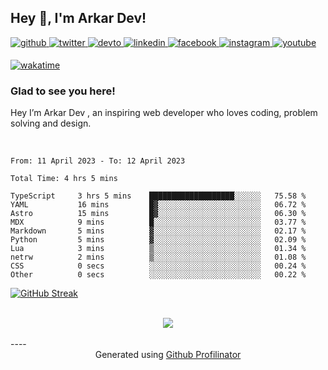 ## Hey 👋, I'm Arkar Dev!  
  

<a href="https://github.com/Riley1101" target="_blank">
<img src=https://img.shields.io/badge/github-%2324292e.svg?&style=for-the-badge&logo=github&logoColor=white alt=github style="margin-bottom: 5px;" />
</a>
<a href="https://twitter.com/arkardev" target="_blank">
<img src=https://img.shields.io/badge/twitter-%2300acee.svg?&style=for-the-badge&logo=twitter&logoColor=white alt=twitter style="margin-bottom: 5px;" />
</a>
<a href="https://dev.to/riley1101" target="_blank">
<img src=https://img.shields.io/badge/dev.to-%2308090A.svg?&style=for-the-badge&logo=dev.to&logoColor=white alt=devto style="margin-bottom: 5px;" />
</a>
<a href="https://linkedin.com/in/arkar-kaung-myat" target="_blank">
<img src=https://img.shields.io/badge/linkedin-%231E77B5.svg?&style=for-the-badge&logo=linkedin&logoColor=white alt=linkedin style="margin-bottom: 5px;" />
</a>
<a href="https://www.facebook.com/riley.eileen.75" target="_blank">
<img src=https://img.shields.io/badge/facebook-%232E87FB.svg?&style=for-the-badge&logo=facebook&logoColor=white alt=facebook style="margin-bottom: 5px;" />
</a>
<a href="https://instagram.com/rileys1101" target="_blank">
<img src=https://img.shields.io/badge/instagram-%23000000.svg?&style=for-the-badge&logo=instagram&logoColor=white alt=instagram style="margin-bottom: 5px;" />
</a>
<a href="https://www.youtube.com/channel/UC_RfEQCC3gL2AzsFFAABikg" target="_blank">
<img src=https://img.shields.io/badge/youtube-%23EE4831.svg?&style=for-the-badge&logo=youtube&logoColor=white alt=youtube style="margin-bottom: 5px;" />
</a>  
  
[![wakatime](https://wakatime.com/badge/user/cf23b6e3-75f8-4c04-b0e3-273191c8d2ec.svg)](https://wakatime.com/@cf23b6e3-75f8-4c04-b0e3-273191c8d2ec)


### Glad to see you here!  
Hey I’m Arkar Dev , an inspiring web developer who loves coding, problem solving and design.

<br/>

<!--START_SECTION:waka-->

```text
From: 11 April 2023 - To: 12 April 2023

Total Time: 4 hrs 5 mins

TypeScript     3 hrs 5 mins    ███████████████████░░░░░░   75.58 %
YAML           16 mins         █▓░░░░░░░░░░░░░░░░░░░░░░░   06.72 %
Astro          15 mins         █▓░░░░░░░░░░░░░░░░░░░░░░░   06.30 %
MDX            9 mins          █░░░░░░░░░░░░░░░░░░░░░░░░   03.77 %
Markdown       5 mins          ▓░░░░░░░░░░░░░░░░░░░░░░░░   02.17 %
Python         5 mins          ▓░░░░░░░░░░░░░░░░░░░░░░░░   02.09 %
Lua            3 mins          ▒░░░░░░░░░░░░░░░░░░░░░░░░   01.34 %
netrw          2 mins          ▒░░░░░░░░░░░░░░░░░░░░░░░░   01.08 %
CSS            0 secs          ░░░░░░░░░░░░░░░░░░░░░░░░░   00.24 %
Other          0 secs          ░░░░░░░░░░░░░░░░░░░░░░░░░   00.22 %
```

<!--END_SECTION:waka-->

[![GitHub Streak](https://streak-stats.demolab.com?user=Riley1101)](https://git.io/streak-stats)
  
<br/>  
<div align="center">
<img src="https://komarev.com/ghpvc/?username=Riley1101&&style=flat-square" align="center" />
</div>  
<br/>  
----
<div align="center">Generated using <a href="https://profilinator.rishav.dev/" target="_blank">Github Profilinator</a></div>


